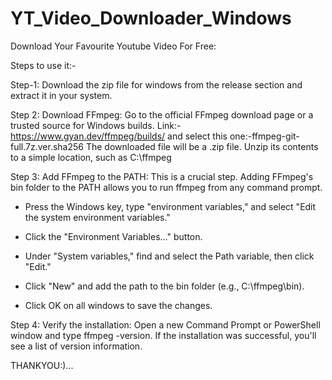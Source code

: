 # YT_Video_Downloader_Windows
Download Your Favourite Youtube Video For Free:

Steps to use it:-

Step-1: Download the zip file for windows from the release section and extract it in your system.

Step 2: Download FFmpeg:
Go to the official FFmpeg download page or a trusted source for Windows builds.
Link:-https://www.gyan.dev/ffmpeg/builds/ and select this one:-ffmpeg-git-full.7z.ver.sha256
The downloaded file will be a .zip file. Unzip its contents to a simple location, such as C:\ffmpeg

Step 3: Add FFmpeg to the PATH:
This is a crucial step. Adding FFmpeg's bin folder to the PATH allows you to run ffmpeg from any command prompt.

* Press the Windows key, type "environment variables," and select "Edit the system environment variables."

* Click the "Environment Variables..." button.

* Under "System variables," find and select the Path variable, then click "Edit."

* Click "New" and add the path to the bin folder (e.g., C:\ffmpeg\bin).

* Click OK on all windows to save the changes.
 
Step 4: Verify the installation:
Open a new Command Prompt or PowerShell window and type ffmpeg -version. If the installation was successful, you'll see a list of version information.

THANKYOU:)...

